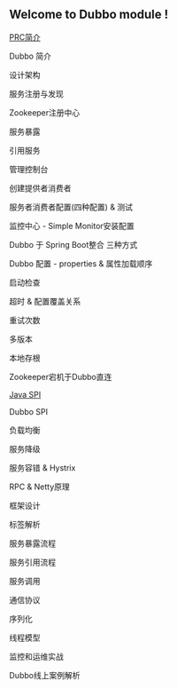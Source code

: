 ## Welcome to Dubbo module !



[PRC简介](#https://github.com/ljl1284537512/Autumn/blob/master/Distributed-Architecture/Dubbo/RPC-summary.md)

Dubbo 简介

设计架构

服务注册与发现

Zookeeper注册中心

服务暴露

引用服务

管理控制台

创建提供者消费者

服务者消费者配置(四种配置) & 测试

监控中心 - Simple Monitor安装配置

Dubbo 于 Spring Boot整合 三种方式

Dubbo 配置 - properties & 属性加载顺序

启动检查

超时 & 配置覆盖关系

重试次数

多版本

本地存根

Zookeeper宕机于Dubbo直连

[Java SPI](https://github.com/ljl1284537512/Autumn/blob/master/Distributed-Architecture/Dubbo/Java%20SPI.md)

Dubbo SPI

负载均衡

服务降级

服务容错 & Hystrix

RPC & Netty原理

框架设计

标签解析

服务暴露流程

服务引用流程

服务调用

通信协议

序列化

线程模型

监控和运维实战

Dubbo线上案例解析








